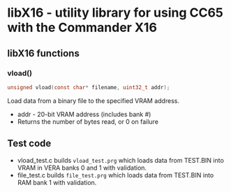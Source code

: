 # libX16 - utility library for using CC65 with the Commander X16

## libX16 functions

### vload()
```c
unsigned vload(const char* filename, uint32_t addr);
```

Load data from a binary file to the specified VRAM address.  
- addr - 20-bit VRAM address (includes bank #)
- Returns the number of bytes read, or 0 on failure

## Test code
- vload_test.c builds `vload_test.prg` which loads data from TEST.BIN into VRAM in VERA banks 0 and 1 with validation.
- file_test.c builds `file_test.prg` which loads data from TEST.BIN into RAM bank 1 with validation.